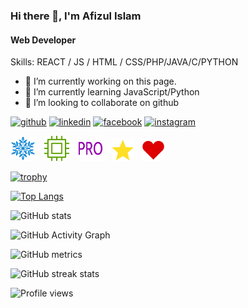 ### Hi there 👋, I'm Afizul Islam
#### Web Developer

Skills: REACT / JS / HTML / CSS/PHP/JAVA/C/PYTHON

- 🔭 I’m currently working on this page. 
- 🌱 I’m currently learning JavaScript/Python 
- 👯 I’m looking to collaborate on github 


[<img src='https://cdn.jsdelivr.net/npm/simple-icons@3.0.1/icons/github.svg' alt='github' height='40'>](https://github.com/Afizul2459)  [<img src='https://cdn.jsdelivr.net/npm/simple-icons@3.0.1/icons/linkedin.svg' alt='linkedin' height='40'>](https://www.linkedin.com/in/https://www.linkedin.com/in/afizul-islam-b3800620b//)  [<img src='https://cdn.jsdelivr.net/npm/simple-icons@3.0.1/icons/facebook.svg' alt='facebook' height='40'>](https://www.facebook.com/https://www.facebook.com/profile.php?id=100004502145147)  [<img src='https://cdn.jsdelivr.net/npm/simple-icons@3.0.1/icons/instagram.svg' alt='instagram' height='40'>](https://www.instagram.com/https://www.instagram.com/itsafizul//)  

<a href='https://archiveprogram.github.com/'><img src='https://raw.githubusercontent.com/acervenky/animated-github-badges/master/assets/acbadge.gif' width='40' height='40'></a> <a href='https://docs.github.com/en/developers'><img src='https://raw.githubusercontent.com/acervenky/animated-github-badges/master/assets/devbadge.gif' width='40' height='40'></a> <a href='https://github.com/pricing'><img src='https://raw.githubusercontent.com/acervenky/animated-github-badges/master/assets/pro.gif' width='40' height='40'></a> <a href='https://stars.github.com/'><img src='https://raw.githubusercontent.com/acervenky/animated-github-badges/master/assets/starbadge.gif' width='35' height='35'></a> <a href='https://docs.github.com/en/github/supporting-the-open-source-community-with-github-sponsors'><img src='https://raw.githubusercontent.com/acervenky/animated-github-badges/master/assets/sponsorbadge.gif' width='35' height='35'></a> 

[![trophy](https://github-profile-trophy.vercel.app/?username=Afizul2459)](https://github.com/ryo-ma/github-profile-trophy)

[![Top Langs](https://github-readme-stats.vercel.app/api/top-langs/?username=Afizul2459)](https://github.com/anuraghazra/github-readme-stats)

![GitHub stats](https://github-readme-stats.vercel.app/api?username=Afizul2459&show_icons=true&count_private=true)  

![GitHub Activity Graph](https://activity-graph.herokuapp.com/graph?username=Afizul2459)  

![GitHub metrics](https://metrics.lecoq.io/Afizul2459)  

![GitHub streak stats](https://github-readme-streak-stats.herokuapp.com/?user=Afizul2459)  

![Profile views](https://gpvc.arturio.dev/Afizul2459)  
